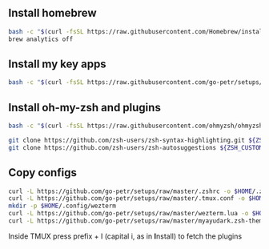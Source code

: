 ## Install homebrew
```zsh
bash -c "$(curl -fsSL https://raw.githubusercontent.com/Homebrew/install/HEAD/install.sh)"
brew analytics off
```
## Install my key apps
```zsh
bash -c "$(curl -fsSL https://raw.githubusercontent.com/go-petr/setups/master/mac.sh)"
```
## Install oh-my-zsh and plugins
```zsh
bash -c "$(curl -fsSL https://raw.githubusercontent.com/ohmyzsh/ohmyzsh/master/tools/install.sh)"
```
```zsh
git clone https://github.com/zsh-users/zsh-syntax-highlighting.git ${ZSH_CUSTOM:-~/.oh-my-zsh/custom}/plugins/zsh-syntax-highlighting
git clone https://github.com/zsh-users/zsh-autosuggestions ${ZSH_CUSTOM:-~/.oh-my-zsh/custom}/plugins/zsh-autosuggestions
```
## Copy configs
```zsh
curl -L https://github.com/go-petr/setups/raw/master/.zshrc -o $HOME/.zshrc
curl -L https://github.com/go-petr/setups/raw/master/.tmux.conf -o $HOME/.tmux.conf
mkdir -p $HOME/.config/wezterm
curl -L https://github.com/go-petr/setups/raw/master/wezterm.lua -o $HOME/.config/wezterm/wezterm.lua
curl -L https://github.com/go-petr/setups/raw/master/myayudark.zsh-theme -o $HOME/.oh-my-zsh/themes/myayudark.zsh-theme
```
Inside TMUX press prefix + I (capital i, as in **I**nstall) to fetch the plugins
